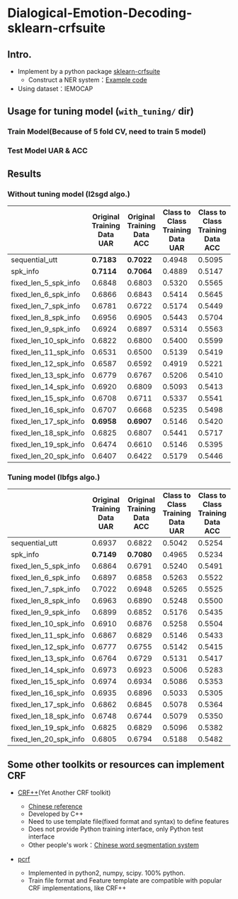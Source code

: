 # Dialogical-Emotion-Decoding-sklearn-crfsuite
## Intro.
* Implement by a python package [sklearn-crfsuite](https://sklearn-crfsuite.readthedocs.io/en/latest/index.html)
    * Construct a NER system：[Example code](https://github.com/TeamHG-Memex/sklearn-crfsuite/blob/master/docs/CoNLL2002.ipynb)
* Using dataset：IEMOCAP
## Usage for tuning model (`with_tuning/` dir)
### Train Model(Because of 5 fold CV, need to train 5 model)

### Test Model UAR & ACC


## Results
### Without tuning model (l2sgd algo.)
|                       | Original Training Data UAR | Original Training Data ACC | Class to Class Training Data UAR | Class to Class Training Data ACC |Utt to Utt Training Data UAR|Utt to Utt Training Data ACC|
| --------------------- | -------------------------- | -------------------------- | -------------------------------- | -------------------------------- | --- | --- |
| sequential_utt        | **0.7183**|**0.7022** |0.4948|0.5095|0.6768|0.6635|
| spk_info              | **0.7114**|**0.7064** |0.4889|0.5147|0.6950|0.6852|
| fixed_len_5_spk_info  | 0.6848|0.6803 |0.5320|0.5565|0.6888|0.6755|
| fixed_len_6_spk_info  | 0.6866|0.6843 |0.5414|0.5645|0.6963|0.6840|
| fixed_len_7_spk_info  | 0.6781|0.6722 |0.5174|0.5449|0.6974|0.6841|
| fixed_len_8_spk_info  | 0.6956|0.6905 |0.5443|0.5704|0.6974|0.6850|
| fixed_len_9_spk_info  | 0.6924|0.6897 |0.5314|0.5563|0.6968|0.6838|
| fixed_len_10_spk_info | 0.6822|0.6800 |0.5400|0.5599|0.6958|0.6836|
| fixed_len_11_spk_info | 0.6531|0.6500 |0.5139|0.5419|0.7042|0.6926|
| fixed_len_12_spk_info | 0.6587|0.6592 |0.4919|0.5221|0.7000|0.6885|
| fixed_len_13_spk_info | 0.6779|0.6767 |0.5206|0.5410|0.7042|0.6939|
| fixed_len_14_spk_info | 0.6920|0.6809 |0.5093|0.5413|0.6945|0.6852|
| fixed_len_15_spk_info | 0.6708|0.6711 |0.5337|0.5541|0.6993|0.6869|
| fixed_len_16_spk_info | 0.6707|0.6668 |0.5235|0.5498|0.7027|0.6903|
| fixed_len_17_spk_info | **0.6958**|**0.6907** |0.5146|0.5420|0.7008|0.6899|
| fixed_len_18_spk_info | 0.6825|0.6807 |0.5441|0.5717|0.6950|0.6849|
| fixed_len_19_spk_info | 0.6474|0.6610 |0.5146|0.5395|**0.7058**|**0.6948**|
| fixed_len_20_spk_info | 0.6407|0.6422 |0.5179|0.5446|0.7051|0.6934|

### Tuning model (lbfgs algo.)
|                       | Original Training Data UAR | Original Training Data ACC | Class to Class Training Data UAR | Class to Class Training Data ACC |Utt to Utt Training Data UAR|Utt to Utt Training Data ACC|
| --------------------- | -------------------------- | -------------------------- | -------------------------------- | -------------------------------- | --- | --- |
| sequential_utt        |0.6937|0.6822|0.5042|0.5254|0.6795|0.6635|
| spk_info              |**0.7149**|**0.7080**|0.4965|0.5234|0.6954|0.6843|
| fixed_len_5_spk_info  |0.6864|0.6791|0.5240|0.5491|0.6919|0.6791|
| fixed_len_6_spk_info  |0.6897|0.6858|0.5263|0.5522|0.6959|0.6836|
| fixed_len_7_spk_info  |0.7022|0.6948|0.5265|0.5525|0.6890|0.6784|
| fixed_len_8_spk_info  |0.6963|0.6890|0.5248|0.5500|0.6906|0.6782|
| fixed_len_9_spk_info  |0.6899|0.6852|0.5176|0.5435|0.6962|0.6852|
| fixed_len_10_spk_info |0.6910|0.6876|0.5258|0.5504|0.6967|0.6856|
| fixed_len_11_spk_info |0.6867|0.6829|0.5146|0.5433|0.7022|0.6912|
| fixed_len_12_spk_info |0.6777|0.6755|0.5142|0.5415|0.6971|0.6857|
| fixed_len_13_spk_info |0.6764|0.6729|0.5131|0.5417|0.7010|0.6907|
| fixed_len_14_spk_info |0.6973|0.6923|0.5006|0.5283|0.7020|0.6916|
| fixed_len_15_spk_info |0.6974|0.6934|0.5086|0.5353|0.7021|0.6903|
| fixed_len_16_spk_info |0.6935|0.6896|0.5033|0.5305|0.7005|0.6897|
| fixed_len_17_spk_info |0.6862|0.6845|0.5078|0.5364|0.7008|0.6903|
| fixed_len_18_spk_info |0.6748|0.6744|0.5079|0.5350|0.7071|0.6964|
| fixed_len_19_spk_info |0.6825|0.6829|0.5096|0.5382|**0.7110**|**0.7002**|
| fixed_len_20_spk_info |0.6805|0.6794|0.5188|0.5482|0.7068|0.6966|

## Some other toolkits or resources can implement CRF
*    [CRF++](https://taku910.github.io/crfpp/)(Yet Another CRF toolkit)
      *    [Chinese reference](https://taku910.github.io/crfpp/)
      *    Developed by C++
      *    Need to use template file(fixed format and syntax) to define features
      *    Does not provide Python training interface, only Python test interface
      *    Other people's work：[Chinese word segmentation system](https://github.com/phychaos/pycrfpp)

*    [pcrf](https://github.com/huangzhengsjtu/pcrf)
      *    Implemented in python2, numpy, scipy. 100% python.
      *    Train file format and Feature template are compatible with popular CRF implementations, like CRF++